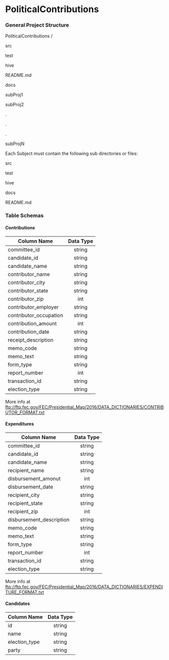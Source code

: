 # PoliticalContributions

### General Project Structure

PoliticalContributions /
  
  src
  
  test
  
  hive
  
  README.md
  
  docs
  
  subProj1
  
  subProj2
  
  .
  
  .
  
  .
  
  subProjN
  
Each Subject must contain the following sub directories or files:

src

test

hive

docs

README.md




### Table Schemas

#### Contributions

| Column Name		| Data Type	|
| ----------------------|:-------------:|
| committee_id		| string	|
| candidate_id		| string	|
| candidate_name	| string	|
| contributor_name	| string	|
| contributor_city	| string	|
| contributor_state	| string	|
| contributor_zip	| int		|
| contributor_employer	| string	|
| contributor_occupation| string	|
| contribution_amount	| int		|
| contribution_date	| string	|
| receipt_description	| string	|
| memo_code		| string	|
| memo_text		| string	|
| form_type		| string	|
| report_number		| int		|
| transaction_id	| string	|
| election_type		| string	|

More info at ftp://ftp.fec.gov/FEC/Presidential_Map/2016/DATA_DICTIONARIES/CONTRIBUTOR_FORMAT.txt

#### Expenditures

| Column Name			| Data Type	|
| ------------------------------|:-------------:|
| committee_id			| string	|
| candidate_id			| string	|
| candidate_name		| string	|
| recipient_name		| string	|
| disbursement_amonut		| int		|
| disbursement_date		| string	|
| recipient_city		| string	|
| recipient_state		| string	|
| recipient_zip			| int		|
| disbursement_description	| string	|
| memo_code			| string	|
| memo_text			| string	|
| form_type			| string	|
| report_number			| int		|
| transaction_id		| string	|
| election_type			| string	|

More info at ftp://ftp.fec.gov/FEC/Presidential_Map/2016/DATA_DICTIONARIES/EXPENDITURE_FORMAT.txt

#### Candidates

| Column Name	| Data Type	|
| --------------|:-------------:|
| id		| string	|
| name		| string	|
| election_type	| string	|
| party		| string	|
